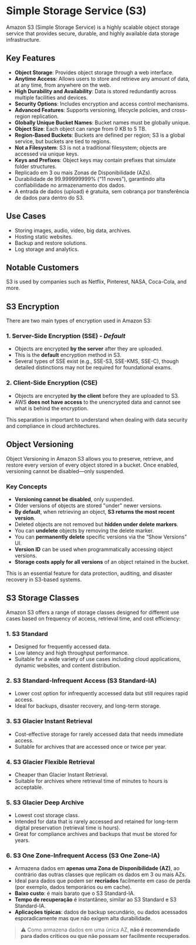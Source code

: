 # Simple Storage Service (S3)

Amazon S3 (Simple Storage Service) is a highly scalable object storage service that provides secure, durable, and highly available data storage infrastructure.

## Key Features

- **Object Storage**: Provides object storage through a web interface.
- **Anytime Access**: Allows users to store and retrieve any amount of data, at any time, from anywhere on the web.
- **High Durability and Availability**: Data is stored redundantly across multiple facilities and devices.
- **Security Options**: Includes encryption and access control mechanisms.
- **Advanced Features**: Supports versioning, lifecycle policies, and cross-region replication.
- **Globally Unique Bucket Names**: Bucket names must be globally unique.
- **Object Size**: Each object can range from 0 KB to 5 TB.
- **Region-Based Buckets**: Buckets are defined per region; S3 is a global service, but buckets are tied to regions.
- **Not a Filesystem**: S3 is not a traditional filesystem; objects are accessed via unique keys.
- **Keys and Prefixes**: Object keys may contain prefixes that simulate folder structures.
- Replicado em 3 ou mais Zonas de Disponibilidade (AZs).
- Durabilidade de 99.999999999% (“11 noves”), garantindo alta confiabilidade no armazenamento dos dados.
- A entrada de dados (upload) é gratuita, sem cobrança por transferência de dados para dentro do S3.

## Use Cases

- Storing images, audio, video, big data, archives.
- Hosting static websites.
- Backup and restore solutions.
- Log storage and analytics.

## Notable Customers

S3 is used by companies such as Netflix, Pinterest, NASA, Coca-Cola, and more.


## S3 Encryption

There are two main types of encryption used in Amazon S3:

### 1. Server-Side Encryption (SSE) - *Default*
- Objects are encrypted **by the server** after they are uploaded.
- This is the **default** encryption method in S3.
- Several types of SSE exist (e.g., SSE-S3, SSE-KMS, SSE-C), though detailed distinctions may not be required for foundational exams.

### 2. Client-Side Encryption (CSE)
- Objects are encrypted **by the client** before they are uploaded to S3.
- AWS **does not have access** to the unencrypted data and cannot see what is behind the encryption.

This separation is important to understand when dealing with data security and compliance in cloud architectures.


## Object Versioning

Object Versioning in Amazon S3 allows you to preserve, retrieve, and restore every version of every object stored in a bucket. Once enabled, versioning cannot be disabled—only suspended.

### Key Concepts

- **Versioning cannot be disabled**, only suspended.
- Older versions of objects are stored "under" newer versions.
- **By default**, when retrieving an object, **S3 returns the most recent version**.
- Deleted objects are not removed but **hidden under delete markers**.
- You can **undelete** objects by removing the delete marker.
- You can **permanently delete** specific versions via the “Show Versions” UI.
- **Version ID** can be used when programmatically accessing object versions.
- **Storage costs apply for all versions** of an object retained in the bucket.

This is an essential feature for data protection, auditing, and disaster recovery in S3-based systems.


## S3 Storage Classes

Amazon S3 offers a range of storage classes designed for different use cases based on frequency of access, retrieval time, and cost efficiency:

### 1. S3 Standard
- Designed for frequently accessed data.
- Low latency and high throughput performance.
- Suitable for a wide variety of use cases including cloud applications, dynamic websites, and content distribution.

### 2. S3 Standard-Infrequent Access (S3 Standard-IA)
- Lower cost option for infrequently accessed data but still requires rapid access.
- Ideal for backups, disaster recovery, and long-term storage.

### 3. S3 Glacier Instant Retrieval
- Cost-effective storage for rarely accessed data that needs immediate access.
- Suitable for archives that are accessed once or twice per year.

### 4. S3 Glacier Flexible Retrieval
- Cheaper than Glacier Instant Retrieval.
- Suitable for archives where retrieval time of minutes to hours is acceptable.

### 5. S3 Glacier Deep Archive
- Lowest cost storage class.
- Intended for data that is rarely accessed and retained for long-term digital preservation (retrieval time is hours).
- Great for compliance archives and backups that must be stored for years.


### 6. S3 One Zone-Infrequent Access (S3 One Zone-IA)
- Armazena dados em **apenas uma Zona de Disponibilidade (AZ)**, ao contrário das outras classes que replicam os dados em 3 ou mais AZs.
- Ideal para dados que podem ser **recriados** facilmente em caso de perda (por exemplo, dados temporários ou em cache).
- **Baixo custo**: é mais barato que o S3 Standard-IA.
- **Tempo de recuperação** é instantâneo, similar ao S3 Standard e S3 Standard-IA.
- **Aplicações típicas**: dados de backup secundário, ou dados acessados esporadicamente mas que não exigem alta durabilidade.

> ⚠️ Como armazena dados em uma única AZ, **não é recomendado para dados críticos ou que não possam ser facilmente recuperados**.